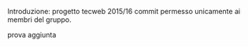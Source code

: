 Introduzione:
progetto tecweb 2015/16
commit permesso unicamente ai membri del gruppo.   

prova aggiunta 
